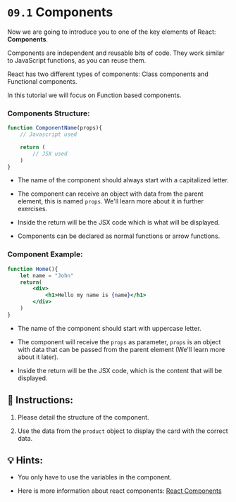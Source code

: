 # `09.1` Components

Now we are going to introduce you to one of the key elements of React: **Components**.

Components are independent and reusable bits of code. They work similar to JavaScript functions, as you can reuse them.

React has two different types of components: Class components and Functional components.

In this tutorial we will focus on Function based components.

### Components Structure:

```jsx
function ComponentName(props){
    // Javascript used

    return (
        // JSX used
    )
}
```

+ The name of the component should always start with a capitalized letter.

+ The component can receive an object with data from the parent element, this is named `props`. We'll learn more about it in further exercises.

+ Inside the return will be the JSX code which is what will be displayed.

+ Components can be declared as normal functions or arrow functions.

### Component Example:

```jsx
function Home(){
    let name = "John"
    return(
        <div>
            <h1>Hello my name is {name}</h1>
        </div>
    )
}
```

+ The name of the component should start with uppercase letter.

+ The component will receive the `props` as parameter, `props` is an object with data that can be passed from the parent element (We'll learn more about it later).

+ Inside the return will be the JSX code, which is the content that will be displayed.

## 📝 Instructions:

1. Please detail the structure of the component.

2. Use the data from the `product` object to display the card with the correct data.

## 💡 Hints:

+ You only have to use the variables in the component.

+ Here is more information about react components: [React Components](https://www.w3schools.com/react/react_components.asp#:~:text=Components%20are%20independent%20and%20reusable,will%20concentrate%20on%20Function%20components.)